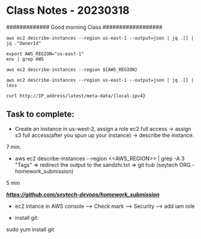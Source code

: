 # Class Notes - 20230318

############# Good morning Class ##################
```
aws ec2 describe-instances --region us-east-1 --output=json | jq .[] | jq ."OwnerId"

export AWS_REGION="us-east-1"
env | grep AWS

aws ec2 describe-instances --region ${AWS_REGION}

aws ec2 describe-instances --region us-east-1 --output=json | jq .[] | less

```
``` 
curl http://IP_address/latest/meta-data/{local-ipv4}
```



## Task to complete:
- Create an instance in us-west-2, assign a role ec2 full access -> assign s3 full access(after you spun up your 
	instance) -> describe the instance. 

 7 min.


- aws ec2 describe-instances --region <<AWS_REGION>> | grep -A 3 "Tags" => redirect the output to the sandzhi.txt 
=> git hub (seytech ORG - homework_submission)

5 min

***https://github.com/seytech-devops/homework_submission***


* ec2 intance in AWS console --> Check mark --> Security --> add iam role

* install git:

sudo yum install git
